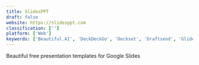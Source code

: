 ```yaml
---
title: SlidesPPT
draft: false 
website: https://slidesppt.com
classification: ['']
platform: ['Web']
keywords: ['Beautiful.AI', 'DeckDeckGo', 'Deckset', 'Draftsend', 'Glide', 'HipGif', 'Lonely Page', 'Ludus', 'Marp', 'PSlides', 'Powtoon', 'QuickStart Presentation Template', 'Showeet', 'SlideCamp', 'Slidebean', 'Slides', 'Slides Carnival', 'SlidesUp API', 'Swipe', 'WebSlides', 'Zoho Show']
---
```

Beautiful free presentation templates for Google Slides